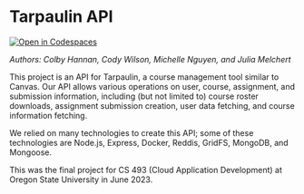 # **Tarpaulin API**

[![Open in Codespaces](https://classroom.github.com/assets/launch-codespace-7f7980b617ed060a017424585567c406b6ee15c891e84e1186181d67ecf80aa0.svg)](https://classroom.github.com/open-in-codespaces?assignment_repo_id=11289424)

*Authors: Colby Hannan, Cody Wilson, Michelle Nguyen, and Julia Melchert*

This project is an API for Tarpaulin, a course management tool similar to Canvas. Our API allows various operations on user, course, assignment, and submission information, including (but not limited to) course roster downloads, assignment submission creation, user data fetching, and course information fetching.

We relied on many technologies to create this API; some of these technologies are Node.js, Express, Docker, Reddis, GridFS, MongoDB, and Mongoose.

This was the final project for CS 493 (Cloud Application Development) at Oregon State University in June 2023.

